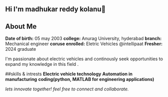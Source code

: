 ## Hi I'm madhukar reddy kolanu👋

## About Me
**Date of birth:** 05 may 2003
**college:** Anurag University, hyderabad
**branch:** Mechanical engineer
**coruse enrolled:** Eletric Vehicles @intellipaat
**Fresher:** 2024 graduate 

  I'm passionate about electric vehicles and continously seek opportunities to expand my knowledge in this field . 

  ##skills & intrests
  **Electric vehicle technology**
  **Automation in manufacturing**
  **coding(python, MATLAB for engineering applications)**

  *lets innovate together! feel free to connect and collaborate.*
  
      
  
